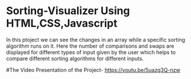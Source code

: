 # Sorting-Visualizer Using HTML,CSS,Javascript
In this ptoject we can see the changes in an array while a specific sorting algorithm runs on it.
Here the number of comparisons and swaps are displayed for different types of input given by the user which helps to compare different sorting algorithms for different inputs.

#The Video Presentation of the Project-
https://youtu.be/5uazg3Q-nzw

